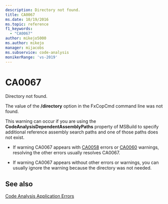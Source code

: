 ```yaml
---
description: Directory not found.
title: CA0067
ms.date: 10/19/2016
ms.topic: reference
f1_keywords:
  - "CA0067"
author: mikejo5000
ms.author: mikejo
manager: mijacobs
ms.subservice: code-analysis
monikerRange: 'vs-2019'
---
```


# CA0067

Directory not found.

The value of the **/directory** option in the FxCopCmd command line was not found.

This warning can occur if you are using the **CodeAnalysisDependentAssemblyPaths** property of MSBuild to specify additional reference assembly search paths and one of those paths does not exist.

- If warning CA0067 appears with [CA0058](ca0058.md) errors or [CA0060](ca0060.md) warnings, resolving the other errors usually resolves CA0067.

- If warning CA0067 appears without other errors or warnings, you can usually ignore the warning because the directory was not needed.

## See also

[Code Analysis Application Errors](../code-quality/code-analysis-application-errors.md)
